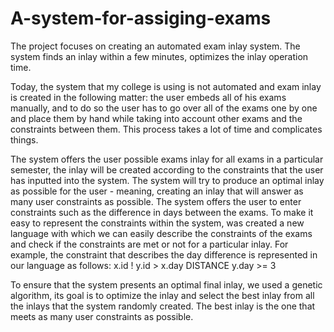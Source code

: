 # A-system-for-assiging-exams
The project focuses on creating an automated exam inlay system.
The system finds an inlay within a few minutes, optimizes the inlay operation time.

Today, the system that my college is using is not automated and exam inlay is created in the following matter: the user embeds all of his exams manually, and to do so the user has to go over all of the exams one by one and place them by hand while taking into account other exams and the constraints between them. 
This process takes a lot of time and complicates things.

The system offers the user possible exams inlay for all exams in a particular semester, the inlay will be created according to the constraints that the user has inputted into the system. The system will try to produce an optimal inlay as possible for the user - meaning, creating an inlay that will answer as many user constraints as possible.
The system offers the user to enter constraints such as the difference in days between the exams. 
To make it easy to represent the constraints within the system, was created a new language with which we can easily describe the constraints of the exams and check if the constraints are met or not for a particular inlay.
For example, the constraint that describes the day difference is represented in our
language as follows:
x.id ! y.id > x.day DISTANCE   y.day >= 3

To ensure that the system presents an optimal final inlay, we used a genetic algorithm, its goal is to optimize the inlay and select the best inlay from all the inlays that the system randomly created.
The best inlay is the one that meets as many user constraints as possible.
